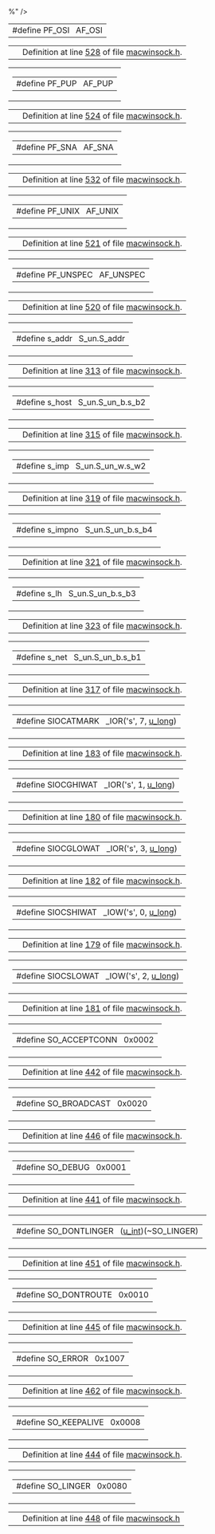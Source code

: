 %" />
</colgroup>
<tbody>
<tr>
<td class="mdRow"><table data-cellpadding="0" data-cellspacing="0" data-border="0">
<tbody>
<tr>
<td class="md" data-nowrap="" data-valign="top">#define PF_OSI   AF_OSI</td>
</tr>
</tbody>
</table></td>
</tr>
</tbody>
</table>

|  |  |
|----|----|
|   | Definition at line <a href="macwinsock_8h-source.md#l00528" class="el">528</a> of file <a href="macwinsock_8h-source.md" class="el">macwinsock.h</a>. |

<span id="b8d48652f2d7ded6d99d783f986b8463" class="anchor"></span>

<table class="mdTable" data-cellpadding="2" data-cellspacing="0">
<colgroup>
<col style="width: 100%" />
</colgroup>
<tbody>
<tr>
<td class="mdRow"><table data-cellpadding="0" data-cellspacing="0" data-border="0">
<tbody>
<tr>
<td class="md" data-nowrap="" data-valign="top">#define PF_PUP   AF_PUP</td>
</tr>
</tbody>
</table></td>
</tr>
</tbody>
</table>

|  |  |
|----|----|
|   | Definition at line <a href="macwinsock_8h-source.md#l00524" class="el">524</a> of file <a href="macwinsock_8h-source.md" class="el">macwinsock.h</a>. |

<span id="4f5293ba02e9efd4ced59b9f033c4431" class="anchor"></span>

<table class="mdTable" data-cellpadding="2" data-cellspacing="0">
<colgroup>
<col style="width: 100%" />
</colgroup>
<tbody>
<tr>
<td class="mdRow"><table data-cellpadding="0" data-cellspacing="0" data-border="0">
<tbody>
<tr>
<td class="md" data-nowrap="" data-valign="top">#define PF_SNA   AF_SNA</td>
</tr>
</tbody>
</table></td>
</tr>
</tbody>
</table>

|  |  |
|----|----|
|   | Definition at line <a href="macwinsock_8h-source.md#l00532" class="el">532</a> of file <a href="macwinsock_8h-source.md" class="el">macwinsock.h</a>. |

<span id="556088a47a7db9e90d53648e18079c31" class="anchor"></span>

<table class="mdTable" data-cellpadding="2" data-cellspacing="0">
<colgroup>
<col style="width: 100%" />
</colgroup>
<tbody>
<tr>
<td class="mdRow"><table data-cellpadding="0" data-cellspacing="0" data-border="0">
<tbody>
<tr>
<td class="md" data-nowrap="" data-valign="top">#define PF_UNIX   AF_UNIX</td>
</tr>
</tbody>
</table></td>
</tr>
</tbody>
</table>

|  |  |
|----|----|
|   | Definition at line <a href="macwinsock_8h-source.md#l00521" class="el">521</a> of file <a href="macwinsock_8h-source.md" class="el">macwinsock.h</a>. |

<span id="72280d30974f612d1764145c217e859b" class="anchor"></span>

<table class="mdTable" data-cellpadding="2" data-cellspacing="0">
<colgroup>
<col style="width: 100%" />
</colgroup>
<tbody>
<tr>
<td class="mdRow"><table data-cellpadding="0" data-cellspacing="0" data-border="0">
<tbody>
<tr>
<td class="md" data-nowrap="" data-valign="top">#define PF_UNSPEC   AF_UNSPEC</td>
</tr>
</tbody>
</table></td>
</tr>
</tbody>
</table>

|  |  |
|----|----|
|   | Definition at line <a href="macwinsock_8h-source.md#l00520" class="el">520</a> of file <a href="macwinsock_8h-source.md" class="el">macwinsock.h</a>. |

<span id="8a9761b7b063770d5b27361f3d9f3e5d" class="anchor"></span>

<table class="mdTable" data-cellpadding="2" data-cellspacing="0">
<colgroup>
<col style="width: 100%" />
</colgroup>
<tbody>
<tr>
<td class="mdRow"><table data-cellpadding="0" data-cellspacing="0" data-border="0">
<tbody>
<tr>
<td class="md" data-nowrap="" data-valign="top">#define s_addr   S_un.S_addr</td>
</tr>
</tbody>
</table></td>
</tr>
</tbody>
</table>

|  |  |
|----|----|
|   | Definition at line <a href="macwinsock_8h-source.md#l00313" class="el">313</a> of file <a href="macwinsock_8h-source.md" class="el">macwinsock.h</a>. |

<span id="4d3c0b38d0d3d31c7da1fec53513bc12" class="anchor"></span>

<table class="mdTable" data-cellpadding="2" data-cellspacing="0">
<colgroup>
<col style="width: 100%" />
</colgroup>
<tbody>
<tr>
<td class="mdRow"><table data-cellpadding="0" data-cellspacing="0" data-border="0">
<tbody>
<tr>
<td class="md" data-nowrap="" data-valign="top">#define s_host   S_un.S_un_b.s_b2</td>
</tr>
</tbody>
</table></td>
</tr>
</tbody>
</table>

|  |  |
|----|----|
|   | Definition at line <a href="macwinsock_8h-source.md#l00315" class="el">315</a> of file <a href="macwinsock_8h-source.md" class="el">macwinsock.h</a>. |

<span id="f6f91d731d6d3c713f359171f292a743" class="anchor"></span>

<table class="mdTable" data-cellpadding="2" data-cellspacing="0">
<colgroup>
<col style="width: 100%" />
</colgroup>
<tbody>
<tr>
<td class="mdRow"><table data-cellpadding="0" data-cellspacing="0" data-border="0">
<tbody>
<tr>
<td class="md" data-nowrap="" data-valign="top">#define s_imp   S_un.S_un_w.s_w2</td>
</tr>
</tbody>
</table></td>
</tr>
</tbody>
</table>

|  |  |
|----|----|
|   | Definition at line <a href="macwinsock_8h-source.md#l00319" class="el">319</a> of file <a href="macwinsock_8h-source.md" class="el">macwinsock.h</a>. |

<span id="0c7b85429c2c3c346c54b2f9cc8d088a" class="anchor"></span>

<table class="mdTable" data-cellpadding="2" data-cellspacing="0">
<colgroup>
<col style="width: 100%" />
</colgroup>
<tbody>
<tr>
<td class="mdRow"><table data-cellpadding="0" data-cellspacing="0" data-border="0">
<tbody>
<tr>
<td class="md" data-nowrap="" data-valign="top">#define s_impno   S_un.S_un_b.s_b4</td>
</tr>
</tbody>
</table></td>
</tr>
</tbody>
</table>

|  |  |
|----|----|
|   | Definition at line <a href="macwinsock_8h-source.md#l00321" class="el">321</a> of file <a href="macwinsock_8h-source.md" class="el">macwinsock.h</a>. |

<span id="34e28bf23ea4f0c2cd1d9a6a6dcd094f" class="anchor"></span>

<table class="mdTable" data-cellpadding="2" data-cellspacing="0">
<colgroup>
<col style="width: 100%" />
</colgroup>
<tbody>
<tr>
<td class="mdRow"><table data-cellpadding="0" data-cellspacing="0" data-border="0">
<tbody>
<tr>
<td class="md" data-nowrap="" data-valign="top">#define s_lh   S_un.S_un_b.s_b3</td>
</tr>
</tbody>
</table></td>
</tr>
</tbody>
</table>

|  |  |
|----|----|
|   | Definition at line <a href="macwinsock_8h-source.md#l00323" class="el">323</a> of file <a href="macwinsock_8h-source.md" class="el">macwinsock.h</a>. |

<span id="22f6c4d1610662797d530bc20fa2dcc9" class="anchor"></span>

<table class="mdTable" data-cellpadding="2" data-cellspacing="0">
<colgroup>
<col style="width: 100%" />
</colgroup>
<tbody>
<tr>
<td class="mdRow"><table data-cellpadding="0" data-cellspacing="0" data-border="0">
<tbody>
<tr>
<td class="md" data-nowrap="" data-valign="top">#define s_net   S_un.S_un_b.s_b1</td>
</tr>
</tbody>
</table></td>
</tr>
</tbody>
</table>

|  |  |
|----|----|
|   | Definition at line <a href="macwinsock_8h-source.md#l00317" class="el">317</a> of file <a href="macwinsock_8h-source.md" class="el">macwinsock.h</a>. |

<span id="88c8cce4b743b77d6e94fc7cf21a17ea" class="anchor"></span>

<table class="mdTable" data-cellpadding="2" data-cellspacing="0">
<colgroup>
<col style="width: 100%" />
</colgroup>
<tbody>
<tr>
<td class="mdRow"><table data-cellpadding="0" data-cellspacing="0" data-border="0">
<tbody>
<tr>
<td class="md" data-nowrap="" data-valign="top">#define SIOCATMARK   _IOR('s', 7, <a href="macwinsock_8h.md#04a40755820b9bdaf3d256f9b9d126b8" class="el">u_long</a>)</td>
</tr>
</tbody>
</table></td>
</tr>
</tbody>
</table>

|  |  |
|----|----|
|   | Definition at line <a href="macwinsock_8h-source.md#l00183" class="el">183</a> of file <a href="macwinsock_8h-source.md" class="el">macwinsock.h</a>. |

<span id="6cfdd58687e4891a562ebf0ea9714b59" class="anchor"></span>

<table class="mdTable" data-cellpadding="2" data-cellspacing="0">
<colgroup>
<col style="width: 100%" />
</colgroup>
<tbody>
<tr>
<td class="mdRow"><table data-cellpadding="0" data-cellspacing="0" data-border="0">
<tbody>
<tr>
<td class="md" data-nowrap="" data-valign="top">#define SIOCGHIWAT   _IOR('s', 1, <a href="macwinsock_8h.md#04a40755820b9bdaf3d256f9b9d126b8" class="el">u_long</a>)</td>
</tr>
</tbody>
</table></td>
</tr>
</tbody>
</table>

|  |  |
|----|----|
|   | Definition at line <a href="macwinsock_8h-source.md#l00180" class="el">180</a> of file <a href="macwinsock_8h-source.md" class="el">macwinsock.h</a>. |

<span id="fc4cac58272a9c352a456f80b5c8ca9a" class="anchor"></span>

<table class="mdTable" data-cellpadding="2" data-cellspacing="0">
<colgroup>
<col style="width: 100%" />
</colgroup>
<tbody>
<tr>
<td class="mdRow"><table data-cellpadding="0" data-cellspacing="0" data-border="0">
<tbody>
<tr>
<td class="md" data-nowrap="" data-valign="top">#define SIOCGLOWAT   _IOR('s', 3, <a href="macwinsock_8h.md#04a40755820b9bdaf3d256f9b9d126b8" class="el">u_long</a>)</td>
</tr>
</tbody>
</table></td>
</tr>
</tbody>
</table>

|  |  |
|----|----|
|   | Definition at line <a href="macwinsock_8h-source.md#l00182" class="el">182</a> of file <a href="macwinsock_8h-source.md" class="el">macwinsock.h</a>. |

<span id="95965a4551458a98b1236f38f7b04e69" class="anchor"></span>

<table class="mdTable" data-cellpadding="2" data-cellspacing="0">
<colgroup>
<col style="width: 100%" />
</colgroup>
<tbody>
<tr>
<td class="mdRow"><table data-cellpadding="0" data-cellspacing="0" data-border="0">
<tbody>
<tr>
<td class="md" data-nowrap="" data-valign="top">#define SIOCSHIWAT   _IOW('s', 0, <a href="macwinsock_8h.md#04a40755820b9bdaf3d256f9b9d126b8" class="el">u_long</a>)</td>
</tr>
</tbody>
</table></td>
</tr>
</tbody>
</table>

|  |  |
|----|----|
|   | Definition at line <a href="macwinsock_8h-source.md#l00179" class="el">179</a> of file <a href="macwinsock_8h-source.md" class="el">macwinsock.h</a>. |

<span id="b0754c24c0e377e25d8d41c4cfe3eae5" class="anchor"></span>

<table class="mdTable" data-cellpadding="2" data-cellspacing="0">
<colgroup>
<col style="width: 100%" />
</colgroup>
<tbody>
<tr>
<td class="mdRow"><table data-cellpadding="0" data-cellspacing="0" data-border="0">
<tbody>
<tr>
<td class="md" data-nowrap="" data-valign="top">#define SIOCSLOWAT   _IOW('s', 2, <a href="macwinsock_8h.md#04a40755820b9bdaf3d256f9b9d126b8" class="el">u_long</a>)</td>
</tr>
</tbody>
</table></td>
</tr>
</tbody>
</table>

|  |  |
|----|----|
|   | Definition at line <a href="macwinsock_8h-source.md#l00181" class="el">181</a> of file <a href="macwinsock_8h-source.md" class="el">macwinsock.h</a>. |

<span id="95c3f11906b37900e13f682a6ae01630" class="anchor"></span>

<table class="mdTable" data-cellpadding="2" data-cellspacing="0">
<colgroup>
<col style="width: 100%" />
</colgroup>
<tbody>
<tr>
<td class="mdRow"><table data-cellpadding="0" data-cellspacing="0" data-border="0">
<tbody>
<tr>
<td class="md" data-nowrap="" data-valign="top">#define SO_ACCEPTCONN   0x0002</td>
</tr>
</tbody>
</table></td>
</tr>
</tbody>
</table>

|  |  |
|----|----|
|   | Definition at line <a href="macwinsock_8h-source.md#l00442" class="el">442</a> of file <a href="macwinsock_8h-source.md" class="el">macwinsock.h</a>. |

<span id="58ecc6cd55a2b3b0d90dfaf30f03d59d" class="anchor"></span>

<table class="mdTable" data-cellpadding="2" data-cellspacing="0">
<colgroup>
<col style="width: 100%" />
</colgroup>
<tbody>
<tr>
<td class="mdRow"><table data-cellpadding="0" data-cellspacing="0" data-border="0">
<tbody>
<tr>
<td class="md" data-nowrap="" data-valign="top">#define SO_BROADCAST   0x0020</td>
</tr>
</tbody>
</table></td>
</tr>
</tbody>
</table>

|  |  |
|----|----|
|   | Definition at line <a href="macwinsock_8h-source.md#l00446" class="el">446</a> of file <a href="macwinsock_8h-source.md" class="el">macwinsock.h</a>. |

<span id="e1b61d84f487aa00c530bd85ae746e30" class="anchor"></span>

<table class="mdTable" data-cellpadding="2" data-cellspacing="0">
<colgroup>
<col style="width: 100%" />
</colgroup>
<tbody>
<tr>
<td class="mdRow"><table data-cellpadding="0" data-cellspacing="0" data-border="0">
<tbody>
<tr>
<td class="md" data-nowrap="" data-valign="top">#define SO_DEBUG   0x0001</td>
</tr>
</tbody>
</table></td>
</tr>
</tbody>
</table>

|  |  |
|----|----|
|   | Definition at line <a href="macwinsock_8h-source.md#l00441" class="el">441</a> of file <a href="macwinsock_8h-source.md" class="el">macwinsock.h</a>. |

<span id="887ed200f18b2cdf82267c5d29cc6ee5" class="anchor"></span>

<table class="mdTable" data-cellpadding="2" data-cellspacing="0">
<colgroup>
<col style="width: 100%" />
</colgroup>
<tbody>
<tr>
<td class="mdRow"><table data-cellpadding="0" data-cellspacing="0" data-border="0">
<tbody>
<tr>
<td class="md" data-nowrap="" data-valign="top">#define SO_DONTLINGER   (<a href="macwinsock_8h.md#cc6e39cd4e6b0933050bad4144ee1ceb" class="el">u_int</a>)(~SO_LINGER)</td>
</tr>
</tbody>
</table></td>
</tr>
</tbody>
</table>

|  |  |
|----|----|
|   | Definition at line <a href="macwinsock_8h-source.md#l00451" class="el">451</a> of file <a href="macwinsock_8h-source.md" class="el">macwinsock.h</a>. |

<span id="ddcbe286a7e58824b0897ca4d69512ec" class="anchor"></span>

<table class="mdTable" data-cellpadding="2" data-cellspacing="0">
<colgroup>
<col style="width: 100%" />
</colgroup>
<tbody>
<tr>
<td class="mdRow"><table data-cellpadding="0" data-cellspacing="0" data-border="0">
<tbody>
<tr>
<td class="md" data-nowrap="" data-valign="top">#define SO_DONTROUTE   0x0010</td>
</tr>
</tbody>
</table></td>
</tr>
</tbody>
</table>

|  |  |
|----|----|
|   | Definition at line <a href="macwinsock_8h-source.md#l00445" class="el">445</a> of file <a href="macwinsock_8h-source.md" class="el">macwinsock.h</a>. |

<span id="392464cadce1f5c0bb0c9c6b34c9ffb3" class="anchor"></span>

<table class="mdTable" data-cellpadding="2" data-cellspacing="0">
<colgroup>
<col style="width: 100%" />
</colgroup>
<tbody>
<tr>
<td class="mdRow"><table data-cellpadding="0" data-cellspacing="0" data-border="0">
<tbody>
<tr>
<td class="md" data-nowrap="" data-valign="top">#define SO_ERROR   0x1007</td>
</tr>
</tbody>
</table></td>
</tr>
</tbody>
</table>

|  |  |
|----|----|
|   | Definition at line <a href="macwinsock_8h-source.md#l00462" class="el">462</a> of file <a href="macwinsock_8h-source.md" class="el">macwinsock.h</a>. |

<span id="f4f565ca799521ba89a021953c75a29e" class="anchor"></span>

<table class="mdTable" data-cellpadding="2" data-cellspacing="0">
<colgroup>
<col style="width: 100%" />
</colgroup>
<tbody>
<tr>
<td class="mdRow"><table data-cellpadding="0" data-cellspacing="0" data-border="0">
<tbody>
<tr>
<td class="md" data-nowrap="" data-valign="top">#define SO_KEEPALIVE   0x0008</td>
</tr>
</tbody>
</table></td>
</tr>
</tbody>
</table>

|  |  |
|----|----|
|   | Definition at line <a href="macwinsock_8h-source.md#l00444" class="el">444</a> of file <a href="macwinsock_8h-source.md" class="el">macwinsock.h</a>. |

<span id="75dd7a95982a20f13d1ac76428acd1b1" class="anchor"></span>

<table class="mdTable" data-cellpadding="2" data-cellspacing="0">
<colgroup>
<col style="width: 100%" />
</colgroup>
<tbody>
<tr>
<td class="mdRow"><table data-cellpadding="0" data-cellspacing="0" data-border="0">
<tbody>
<tr>
<td class="md" data-nowrap="" data-valign="top">#define SO_LINGER   0x0080</td>
</tr>
</tbody>
</table></td>
</tr>
</tbody>
</table>

|  |  |
|----|----|
|   | Definition at line <a href="macwinsock_8h-source.md#l00448" class="el">448</a> of file <a href="macwinsock_8h-source.md" class="el">macwinsock.h</a>